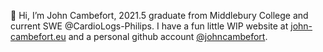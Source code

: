 👋 Hi, I’m John Cambefort, 2021.5 graduate from Middlebury College and current SWE @CardioLogs-Philips.
I have a fun little WIP website at [john-cambefort.eu](https://john-cambefort.eu) and a personal github account [@johncambefort](https://github.com/johncambefort/).
